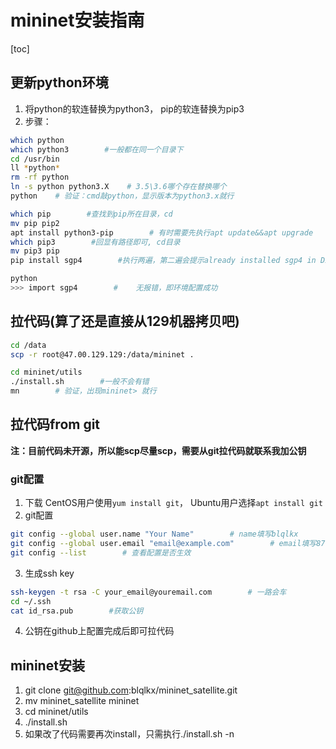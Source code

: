 # mininet安装指南
[toc]

## 更新python环境
1. 将python的软连替换为python3， pip的软连替换为pip3
2. 步骤：

```bash
which python
which python3        #一般都在同一个目录下
cd /usr/bin
ll *python*
rm -rf python
ln -s python python3.X    # 3.5\3.6哪个存在替换哪个
python    # 验证：cmd敲python，显示版本为python3.x就行

which pip        #查找到pip所在目录，cd
mv pip pip2
apt install python3-pip        # 有时需要先执行apt update&&apt upgrade
which pip3        #回显有路径即可, cd目录
mv pip3 pip
pip install sgp4        #执行两遍，第二遍会提示already installed sgp4 in DIR, 记录下安装目录

python
>>> import sgp4        #    无报错，即环境配置成功
```

## 拉代码(算了还是直接从129机器拷贝吧)

```bash
cd /data
scp -r root@47.00.129.129:/data/mininet .

cd mininet/utils
./install.sh        #一般不会有错
mn        # 验证，出现mininet> 就行
```
## 拉代码from git
**注：目前代码未开源，所以能scp尽量scp，需要从git拉代码就联系我加公钥**
### git配置
1. 下载
CentOS用户使用`yum install git`， Ubuntu用户选择`apt install git`
2. git配置
```bash
git config --global user.name "Your Name"        # name填写blqlkx
git config --global user.email "email@example.com"        # email填写871640094@qq.com
git config --list        # 查看配置是否生效
```
3. 生成ssh key

```bash
ssh-keygen -t rsa -C your_email@youremail.com        # 一路会车
cd ~/.ssh
cat id_rsa.pub        #获取公钥
```

4. 公钥在github上配置完成后即可拉代码

## mininet安装
1. git clone git@github.com:blqlkx/mininet_satellite.git
2. mv mininet_satellite mininet
3. cd mininet/utils
4. ./install.sh
5. 如果改了代码需要再次install，只需执行./install.sh -n
